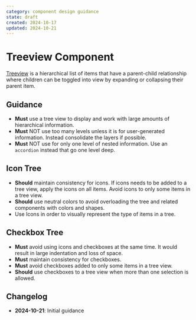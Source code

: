 ```yaml
---
category: component design guidance
state: draft
created: 2024-10-17
updated: 2024-10-21
---
```


# Treeview Component

[Treeview](https://clarity.design/documentation/treeview) is a hierarchical list of items that have a parent-child relationship where children can be toggled into view by expanding or collapsing their parent item.

## Guidance

- **Must** use a tree view to display and work with large amounts of hierarchical information.
- **Must** NOT use too many levels unless it is for user-generated information. Instead consolidate the layers if possible.
- **Must** NOT use for only one level of nested information. Use an `accordion` instead that go one level deep.

## Icon Tree
- **Should** maintain consistency for icons. If icons needs to be added to a tree view, apply the icons on all items. Avoid icons to only some items in a tree view.
- **Should** use neutral colors to avoid overloading the tree and related components with colors and shapes.
- Use Icons in order to visually represent the type of items in a tree.

## Checkbox Tree
- **Must** avoid using icons and checkboxes at the same time. It would result in large indentation and loss of space.
- **Must** maintain consistency for checkboxes. 
- **Must** avoid checkboxes added to only some items in a tree view.
- **Should** use checkboxes to a tree view when more than one selection is allowed.


## Changelog

- **2024-10-21**: Initial guidance
